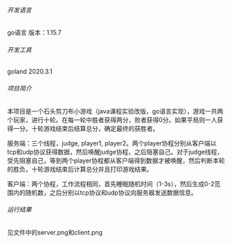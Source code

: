 ###### 开发语言

go语言   版本：1.15.7

###### 开发工具

goland 2020.3.1

###### 项目简介

本项目是一个石头剪刀布小游戏（java课程实验改版，go语言实现），游戏一共两个玩家，进行十轮。在每一轮中胜者获得两分，败者获得0分。如果平局则一人获得一分。十轮游戏结束后结算总分，确定最终的获胜者。

服务端：三个线程，judge, player1, player2。两个player协程分别从客户端以tcp和udp协议获得数据，然后唤醒judge协程，之后阻塞自己。对于judge线程，受先阻塞自己，等到两个player协程都从客户端得到数据才被唤醒，然后判断本轮的胜负，十轮游戏结束后计算总分并且打印游戏结果。

客户端：两个协程，工作流程相同，首先睡眠随机时间（1-3s），然后生成0-2范围内的随机数，之后分别以tcp协议和udp协议向服务器发送数据信息。

###### 运行结果
见文件中的server.png和client.png
